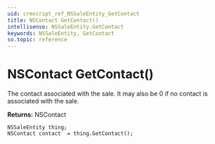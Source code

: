 ```yaml
---
uid: crmscript_ref_NSSaleEntity_GetContact
title: NSContact GetContact()
intellisense: NSSaleEntity.GetContact
keywords: NSSaleEntity, GetContact
so.topic: reference
---
```


# NSContact GetContact()

The contact associated with the sale. It may also be 0 if no contact is associated with the sale.

**Returns:** NSContact

```crmscript
NSSaleEntity thing;
NSContact contact  = thing.GetContact();
```

